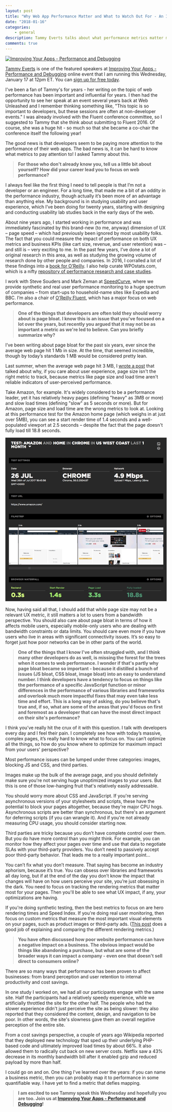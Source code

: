 ```yaml
---
layout: post
title: "Why Web App Performance Matter and What to Watch Out For - An Interview with Tammy Everts"
date: "2018-01-16"
categories:
    - general
description: Tammy Everts talks about what performance metrics matter most to developers.
comments: true
---
```


[![
Improving Your Apps - Performance and Debugging](/images/posts/Banner_Improving-You-Apps-Debugging.jpg)](https://certifiedfreshevents.com/events/improving-your-apps/)

[Tammy Everts](https://twitter.com/tameverts) is one of the featured speakers at [Improving Your Apps - Performance and Debugging](https://certifiedfreshevents.com/events/improving-your-apps/) online event that I am running this Wednesday, January 17 at 12pm ET. You can [sign up for free today](https://certifiedfreshevents.com/events/improving-your-apps/).

I've been a fan of Tammy's for years - her writing on the topic of web performance has been important and influential for years. I then had the opportunity to see her speak at an event several years back at Web Unleashed and I remember thinking something like, "This topic is so important to developers, but these sessions are often at non-developer events." I was already involved with the Fluent conference committee, so I suggested to Tammy that she think about submitting to Fluent 2016. Of course, she was a huge hit - so much so that she became a co-chair the conference itself the following year!

The good news is that developers seem to be paying more attention to the performance of their web apps. The bad news is, it can be hard to know what metrics to pay attention to! I asked Tammy about this.

> **For those who don't already know you, tell us a little bit about yourself? How did your career lead you to focus on web performance?**

I always feel like the first thing I need to tell people is that I’m not a developer or an engineer. For a long time, that made me a bit of an oddity in the performance industry, though actually it’s been more of an advantage than anything else. My background is in studying usability and user experience, which I’ve been doing for twenty years, starting with designing and conducting usability lab studies back in the early days of the web.

About nine years ago, I started working in performance and was immediately fascinated by this brand-new (to me, anyway) dimension of UX – page speed – which had previously been ignored by most usability folks. The fact that you could measure the impact of performance on both UX metrics and business KPIs (like cart size, revenue, and user retention) was – and still is – very exciting to me. In the past few years, I’ve done a lot of original research in this area, as well as studying the growing volume of research done by other people and companies. In 2016, I corralled a lot of these findings into a [book for O’Reilly](http://shop.oreilly.com/product/0636920041450.do). I also help curate WPOstats.com, which is a nifty [repository of performance research and case studies](https://wpostats.com/).

I work with Steve Souders and Mark Zeman at [SpeedCurve](https://speedcurve.com/), where we provide synthetic and real user performance monitoring to a huge spectrum of companies – from start-ups to household-name sites like Expedia and BBC. I’m also a chair of [O’Reilly Fluent](https://conferences.oreilly.com/fluent/fl-ca), which has a major focus on web performance.

> **One of the things that developers are often told they should worry about is page bloat. I know this is an issue that you've focused on a lot over the years, but recently you argued that it may not be as important a metric as we're led to believe. Can you briefly summarize why?**

I’ve been writing about page bloat for the past six years, ever since the average web page hit 1 Mb in size. At the time, that seemed incredible, though by today’s standards 1 MB would be considered pretty lean.

Last summer, when the average web page hit 3 MB, I [wrote a post](https://speedcurve.com/blog/web-performance-page-bloat/) that talked about why, if you care about user experience, page size isn't the right metric to track, because metrics like page size and load time aren't reliable indicators of user-perceived performance.

Take Amazon, for example. It's widely considered to be a performance leader, yet it has relatively heavy pages (defining "heavy" as 3MB or more) and slow load times (defining "slow" as 5 seconds or more). But for Amazon, page size and load time are the wrong metrics to look at. Looking at this performance test for the Amazon home page (which weighs in at just over 5MB), you can see a start render time of 1.4 seconds and a well-populated viewport at 2.5 seconds – despite the fact that the page doesn't fully load till 18.8 seconds.

![Amazon Page Weight](/images/posts/performance.png)

Now, having said all that, I should add that while page size may not be a relevant UX metric, it still matters a lot to users from a bandwidth perspective. You should also care about page bloat in terms of how it affects mobile users, especially mobile-only users who are dealing with bandwidth constraints or data limits. You should care even more if you have users who live in areas with significant connectivity issues. It’s so easy to forget just how poor networks can be in other parts of the world.

> **One of the things that I know I've often struggled with, and I think many other developers do as well, is missing the forest for the trees when it comes to web performance. I wonder if that's partly why page bloat became so important - because it distilled a bunch of issues (JS bloat, CSS bloat, image bloat) into an easy to understand number. I think developers have a tendency to focus on things like the performance of a specific JavaScript function or minor differences in the performance of various libraries and frameworks and overlook much more impactful fixes that may even take less time and effort. This is a long way of asking, do you believe that's true and, if so, what are some of the areas that you'd focus on first and foremost as a developer that can have the most direct impact on their site's performance?**

I think you’ve really hit the crux of it with this question. I talk with developers every day and I feel their pain. I completely see how with today’s massive, complex pages, it’s really hard to know what to focus on. You can’t optimize all the things, so how do you know where to optimize for maximum impact from your users' perspective?

Most performance issues can be lumped under three categories: images, blocking JS and CSS, and third parties.

Images make up the bulk of the average page, and you should definitely make sure you're not serving huge unoptimized images to your users. But this is one of those low-hanging fruit that's relatively easily addressable.

You should worry more about CSS and JavaScript. If you're serving asynchronous versions of your stylesheets and scripts, these have the potential to block your pages altogether, because they're major CPU hogs. Asynchronous scripts are better than synchronous, but there's an argument for deferring scripts (if you can wrangle it). And if you're not already measuring CPU usage, you should consider starting now.

Third parties are tricky because you don’t have complete control over them. But you do have more control than you might think. For example, you can monitor how they affect your pages over time and use that data to negotiate SLAs with your third-party providers. You don’t need to passively accept poor third-party behavior. That leads me to a really important point…

You can’t fix what you don’t measure. That saying has become an industry aphorism, because it’s true. You can obsess over libraries and frameworks all day long, but if at the end of the day you don’t know the impact that changes will have on how users perceive your site, you’re just obsessing in the dark. You need to focus on tracking the rendering metrics that matter most for your pages. Then you'll be able to see what UX impact, if any, your optimizations are having. 

If you're doing synthetic testing, then the best metrics to focus on are hero rendering times and Speed Index. If you're doing real user monitoring, then focus on custom metrics that measure the most important visual elements on your pages, such as product images or third-party ads. ([This post](https://speedcurve.com/blog/rendering-metrics/) does a good job of explaining and comparing the different rendering metrics.) 

> **You have often discussed how poor website  performance can have a negative impact on a business. The obvious impact would be things like abandoning a purchase, but what are some of the broader ways it can impact a company - even one that doesn't sell direct to consumers online?**

There are so many ways that performance has been proven to affect businesses: from brand perception and user retention to internal productivity and cost savings. 

In one study I worked on, we had all our participants engage with the same site. Half the participants had a relatively speedy experience, while we artificially throttled the site for the other half. The people who had the slower experience didn't just perceive the site as being slower: they also reported that they considered the content, design, and navigation to be poor. In other words, the site's slowness gave them an overall negative perception of the entire site. 

From a cost savings perspective, a couple of years ago Wikipedia reported that they deployed new technology that sped up their underlying PHP-based code and ultimately improved load times by about 66%. It also allowed them to radically cut back on new server costs. Netflix saw a 43% decrease in its monthly bandwidth bill after it enabled gzip and reduced payload by more than half. 

I could go on and on. One thing I've learned over the years: if you can name a business metric, then you can probably map it to performance in some quantifiable way. I have yet to find a metric that defies mapping.

> **I am excited to see Tammy speak this Wednesday and hopefully you are too. Join us at [Improving Your Apps - Performance and Debugging](https://certifiedfreshevents.com/events/improving-your-apps/)!**